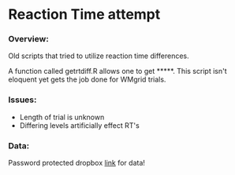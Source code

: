 # Reaction Time attempt

### Overview:

Old scripts that tried to utilize reaction time differences.

A function called getrtdiff.R allows one to get *****. This script isn't eloquent yet gets the job done for WMgrid trials.

### Issues:
+ Length of trial is unknown
+ Differing levels artificially effect RT's

### Data:

Password protected dropbox [link](https://www.dropbox.com/s/gcadz4if72re47u/WMgrid_trials_trainingfullpure.zip?dl=0) for data!